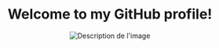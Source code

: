 <h1 align="center">Welcome to my GitHub profile!</h1>
<p align="center">
  <img src="https://cdn.discordapp.com/attachments/1187449665650688116/1211048462381219940/image.png?ex=65ecc7c5&is=65da52c5&hm=5542ce52d6da4ef989f8b4726e86589381f28242a87ce5fe5ce5571b8069d871&" alt="Description de l'image" ;">
</p>
